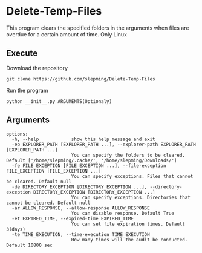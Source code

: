 # Delete-Temp-Files
This program clears the specified folders in the arguments when files are overdue for a certain amount of time. Only Linux


## Execute
Download the repository
```
git clone https://github.com/slepming/Delete-Temp-Files
```
Run the program 
```
python __init__.py ARGUMENTS(Optionaly)
```


## Arguments
```
options:
  -h, --help            show this help message and exit
  -ep EXPLORER_PATH [EXPLORER_PATH ...], --explorer-path EXPLORER_PATH [EXPLORER_PATH ...]
                        You can specify the folders to be cleared. Default ['/home/slepming/.cache/', '/home/slepming/Downloads/']
  -fe FILE_EXCEPTION [FILE_EXCEPTION ...], --file-exception FILE_EXCEPTION [FILE_EXCEPTION ...]
                        You can specify exceptions. Files that cannot be cleared. Default null
  -de DIRECTORY_EXCEPTION [DIRECTORY_EXCEPTION ...], --directory-exception DIRECTORY_EXCEPTION [DIRECTORY_EXCEPTION ...]
                        You can specify exceptions. Directories that cannot be cleared. Default null
  -ar ALLOW_RESPONSE, --allow-response ALLOW_RESPONSE
                        You can disable response. Default True
  -et EXPIRED_TIME, --expired-time EXPIRED_TIME
                        You can set file expiration times. Default 3(days)
  -te TIME_EXECUTION, --time-execution TIME_EXECUTION
                        How many times will the audit be conducted. Default 10800 sec
```
